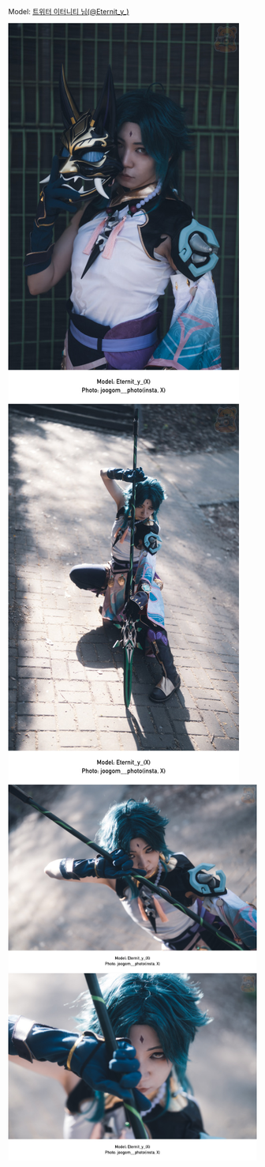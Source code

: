 ﻿---
dddd: 2024.04.13 코스피스
nickname: 이터니티
sns_type: x
sns_id: Eternit_y_
---

<a name="Eternit_y_"></a>
Model: <a href="https://x.com/Eternit_y_" target="_blank">트위터 이터니티 님(@Eternit_y_)</a>

![DSC00703-2.jpg](/assets/img/2024/04-13/이터니티/DSC00703-2.jpg)
![DSC00732-2.jpg](/assets/img/2024/04-13/이터니티/DSC00732-2.jpg)
![DSC00734-2.jpg](/assets/img/2024/04-13/이터니티/DSC00734-2.jpg)
![DSC00738-2.jpg](/assets/img/2024/04-13/이터니티/DSC00738-2.jpg)